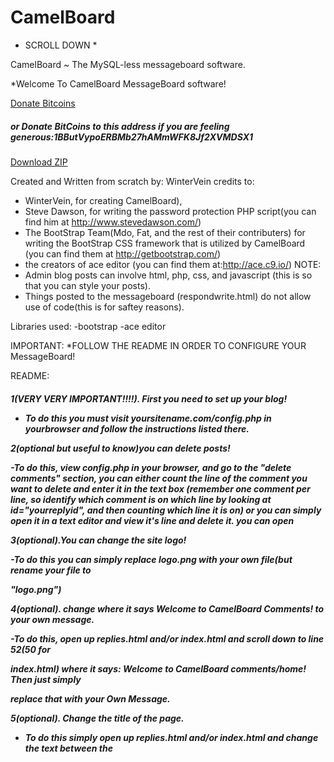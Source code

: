 CamelBoard
==========
* SCROLL DOWN *

CamelBoard ~ The MySQL-less messageboard software.

*Welcome To CamelBoard MessageBoard software!

<a class="coinbase-button" data-code="f6318a7083d08aee766a53b1d757a87e" data-button-style="donation_small" href="https://coinbase.com/checkouts/f6318a7083d08aee766a53b1d757a87e">Donate Bitcoins</a><script src="https://coinbase.com/assets/button.js" type="text/javascript"></script>

<h5>or Donate BitCoins to this address if you are feeling generous:1BButVypoERBMb27hAMmWFK8Jf2XVMDSX1</h5>

<a href="https://github.com/WinterVein/CamelBoard/zipball/master" class="minibutton sidebar-button" aria-label="Download WinterVein/CamelBoard as a zip file" title="Download WinterVein/CamelBoard as a zip file" rel="nofollow">
                  <span class="octicon octicon-cloud-download"></span>
                  Download ZIP
                </a>
                
Created and Written from scratch by: WinterVein
credits to: 
- WinterVein, for creating CamelBoard), 
- Steve Dawson, for writing the password protection PHP script(you can find him at 
http://www.stevedawson.com/)
- The BootStrap Team(Mdo, Fat, and the rest of their contributers) for writing
 the BootStrap CSS framework that is utilized by CamelBoard 
(you can find them at http://getbootstrap.com/)
- the creators of ace editor (you can find them at:http://ace.c9.io/)
NOTE: 
- Admin blog posts can involve html, php, css, and javascript (this is so that you can style your posts).
- Things posted to the messageboard (respondwrite.html) do not allow use of code(this is for saftey reasons). 

Libraries used:
-bootstrap
-ace editor

IMPORTANT:
*FOLLOW THE README IN ORDER TO CONFIGURE YOUR MessageBoard!

README:

<h5>1(VERY VERY IMPORTANT!!!!). First you need to set up your blog!

- To do this you must visit yoursitename.com/config.php in yourbrowser and follow the instructions listed there.

2(optional but useful to know)you can delete posts! 

-To do this, view config.php in your browser, and go to the "delete comments" section,
you can either count the line of the comment you want to delete and enter it in the text box
 (remember one comment per line, so identify which comment is on which line by looking at 
id="yourreplyid", and then counting which line it is on)
 or you can simply open it in a text editor and view it's line and delete it.
you can open 

3(optional).You can change the site logo!

-To do this you can simply replace logo.png with your own file(but rename your file to 

"logo.png")

4(optional). change where it says Welcome to CamelBoard Comments! to your own message.

-To do this, open up replies.html and/or index.html and scroll down to line 52(50 for 

index.html) where it says: Welcome to CamelBoard comments/home!  Then just simply 

replace that with your Own Message.

5(optional). Change the title of the page.
- To do this simply open up replies.html and/or index.html and change the text between
the <title> tags at the top of the page

6(optional). MODIFY ANYTHING YOU WANT! including but not limited to:css style, php scripts,
background color, and more!
